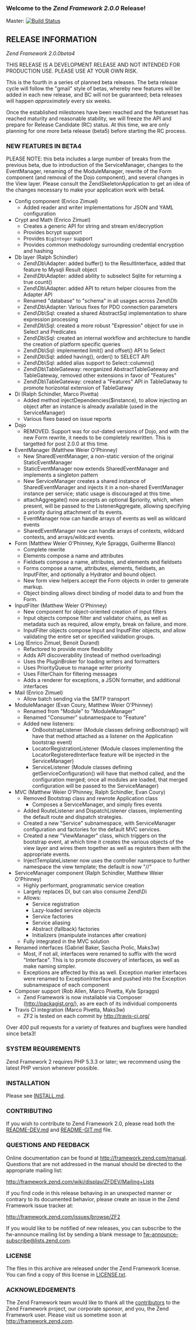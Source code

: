 ### Welcome to the *Zend Framework 2.0.0* Release!

Master: [![Build Status](https://secure.travis-ci.org/zendframework/zf2.png?branch=master)](http://travis-ci.org/zendframework/zf2)

## RELEASE INFORMATION

*Zend Framework 2.0.0beta4*

THIS RELEASE IS A DEVELOPMENT RELEASE AND NOT INTENDED FOR PRODUCTION USE.
PLEASE USE AT YOUR OWN RISK.

This is the fourth in a series of planned beta releases. The beta release
cycle will follow the "gmail" style of betas, whereby new features will
be added in each new release, and BC will not be guaranteed; beta
releases will happen _approximately_ every six weeks. 

Once the established milestones have been reached and the featureset has reached
maturity and reasonable stability, we will freeze the API and prepare for
Release Candidate (RC) status. At this time, we are only planning for one more
beta release (beta5) before starting the RC process.

### NEW FEATURES IN BETA4

PLEASE NOTE: this beta includes a large number of breaks from the previous beta,
due to introduction of the ServiceManager, changes to the EventManager, renaming
of the ModuleManager, rewrite of the Form component (and removal of the Dojo
component), and several changes in the View layer. Please consult the
ZendSkeletonApplication to get an idea of the changes necessary to make your
application work with beta4.

 - Config component (Enrico Zimuel)
    -  Added reader and writer implementations for JSON and YAML configuration
 - Crypt and Math (Enrico Zimuel)
    - Creates a generic API for string and stream en/decryption
    - Provides bcrypt support
    - Provides `BigInteger` support
    - Provides common methodology surrounding credential encryption and hashing
 - Db layer (Ralph Schindler)
    - Zend\Db\Adapter: added buffer() to the ResultInterface, added that feature
      to Mysqli Result object
    - Zend\Db\Adapter: added ability to subselect Sqlite for returning a true
      count()
    - Zend\Db\Adapter: added API to return helper closures from the Adapter API
    - Renamed "database" to "schema" in all usages across Zend\Db
    - Zend\Db\Adapter: Various fixes for PDO connection parameters
    - Zend\Db\Sql: created a shared AbstractSql implementation to share
      expression processing
    - Zend\Db\Sql: created a more robust "Expression" object for use in Select
      and Predicates
    - Zend\Db\Sql: created an internal workflow and architecture to handle the
      creation of platform specific queries
    - Zend\Db\Sql: implemented limit() and offset() API to Select
    - Zend\Db\Sql: added having(), order() to SELECT API
    - Zend\Db\Sql: added alias support to Select::columns()
    - Zend\Db\TableGateway: reorganized AbstractTableGateway and TableGateway,
      removed other extensions in favor of "Features"
    - Zend\Db\TableGateway: created a "Features" API in TableGatway to promote
      horizontal extension of TableGatway
 - Di (Ralph Schindler, Marco Pivetta)
    - Added method injectDependencies($instance), to allow injecting an object
      after an instance is already available (used in the ServiceManager)
    - Various fixes based on issue reports
 - Dojo
    - REMOVED. Support was for out-dated versions of Dojo, and with the new Form
      rewrite, it needs to be completely rewritten. This is targetted for post
      2.0.0 at this time.
 - EventManager (Matthew Weier O'Phinney)
    - New SharedEventManager, a non-static version of the original
      StaticEventManager
    - StaticEventManager now extends SharedEventManager and implements a
      singleton pattern
    - New ServiceManager creates a shared instance of SharedEventManager and
      injects it in a non-shared EventManager instance per service; static usage
      is discouraged at this time.
    - attachAggregate() now accepts an optional $priority, which, when present,
      will be passed to the ListenerAggregate, allowing specifying a priority
      during attachment of its events.
    - EventManager now can handle arrays of events as well as wildcard events
    - SharedEventManager now can handle arrays of contexts, wildcard contexts,
      and arrays/wildcard events.
 - Form (Matthew Weier O'Phinney, Kyle Spraggs, Guilherme Blanco)
    - Complete rewrite
    - Elements compose a name and attributes
    - Fieldsets compose a name, attributes, and elements and fieldsets
    - Forms compose a name, attributes, elements, fieldsets, an InputFilter, and
      optionally a Hydrator and bound object.
    - New form view helpers accept the Form objects in order to generate markup.
    - Object binding allows direct binding of model data to and from the Form.
 - InputFilter (Matthew Weier O'Phinney)
    - New component for object-oriented creation of input filters
    - Input objects compose filter and validator chains, as well as metadata
      such as required, allow empty, break on failure, and more.
    - InputFilter objects compose Input and InputFilter objects, and allow
      validating the entire set or specified validation groups.
 - Log (Enrico Zimuel, Benoit Durand)
    - Refactored to provide more flexibility
    - Adds API discoverability (instead of method overloading)
    - Uses the PluginBroker for loading writers and formatters
    - Uses PriorityQueue to manage writer priority
    - Uses FilterChain for filtering messages
    - Adds a renderer for exceptions, a JSON formatter, and additional interfaces
 - Mail (Enrico Zimuel)
    - Allow batch sending via the SMTP transport
 - ModuleManager (Evan Coury, Matthew Weier O'Phinney)
    - Renamed from "Module" to "ModuleManager"
    - Renamed "Consumer" subnamespace to "Feature"
    - Added new listeners:
      - OnBootstrapListener (Module classes defining onBootstrap() will have
        that method attached as a listener on the Application bootstrap event)
      - LocatorRegistrationListener (Module classes implementing the
        LocatorRegisteredInterface feature will be injected in the
        ServiceManager)
      - ServiceListener (Module classes defining getServiceConfiguration() will
        have that method called, and the configuration merged; once all modules
        are loaded, that merged configuration will be passed to the
        ServiceManager)
 - MVC (Matthew Weier O'Phinney, Ralph Schindler, Evan Coury)
    - Removed Bootstrap class and rewrote Application class
      - Composes a ServiceManager, and simply fires events
    - Added RouteListener and DispatchListener classes, implementing the default
      route and dispatch strategies.
    - Created a new "Service" subnamespace, with ServiceManager configuration
      and factories for the default MVC services.
    - Created a new "ViewManager" class, which triggers on the bootstrap event,
      at which time it creates the various objects of the view layer and wires
      them together as well as registers them with the appropriate events.
    - InjectTemplateListener now uses the controller namespace to further
      namespace the view template; the default is now 
      "<normalized top-level namespace>/<normalized controller name>/<action>"
 - ServiceManager component (Ralph Schindler, Matthew Weier O'Phinney)
    - Highly performant, programmatic service creation
    - Largely replaces DI, but can also consume Zend\Di
    - Allows:
      - Service registration
      - Lazy-loaded service objects
      - Service factories
      - Service aliasing
      - Abstract (fallback) factories
      - Initializers (manipulate instances after creation)
    - Fully integrated in the MVC solution
 - Renamed interfaces (Gabriel Baker, Sascha Prolic, Maks3w)
   - Most, if not all, interfaces were renamed to suffix with the word
     "Interface". This is to promote discovery of interfaces, as well as make
     naming simpler.
   - Exceptions are affected by this as well. Exception marker interfaces were
     renamed to ExceptionInterface and pushed into the Exception subnamespace of
     each component
 - Composer support (Rob Allen, Marco Pivetta, Kyle Spraggs)
   - Zend Framework is now installable via Composer (http://packagist.org/), as
     are each of its individual components
 - Travis CI integration (Marco Pivetta, Maks3w)
   - ZF2 is tested on each commit by http://travis-ci.org/

Over *400* pull requests for a variety of features and bugfixes were handled
since beta3!

### SYSTEM REQUIREMENTS

Zend Framework 2 requires PHP 5.3.3 or later; we recommend using the
latest PHP version whenever possible.

### INSTALLATION

Please see [INSTALL.md](INSTALL.md).

### CONTRIBUTING

If you wish to contribute to Zend Framework 2.0, please read both the
[README-DEV.md](README-DEV.md) and [README-GIT.md](README-GIT.md) file.

### QUESTIONS AND FEEDBACK

Online documentation can be found at http://framework.zend.com/manual.
Questions that are not addressed in the manual should be directed to the
appropriate mailing list:

http://framework.zend.com/wiki/display/ZFDEV/Mailing+Lists

If you find code in this release behaving in an unexpected manner or
contrary to its documented behavior, please create an issue in the Zend
Framework issue tracker at:

http://framework.zend.com/issues/browse/ZF2

If you would like to be notified of new releases, you can subscribe to
the fw-announce mailing list by sending a blank message to
<fw-announce-subscribe@lists.zend.com>.

### LICENSE

The files in this archive are released under the Zend Framework license.
You can find a copy of this license in [LICENSE.txt](LICENSE.txt).

### ACKNOWLEDGEMENTS

The Zend Framework team would like to thank all the [contributors](https://github.com/zendframework/zf2/contributors) to the Zend
Framework project, our corporate sponsor, and you, the Zend Framework user.
Please visit us sometime soon at http://framework.zend.com.
